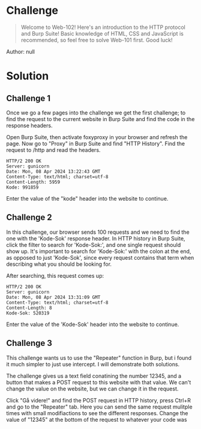 # Challenge
>Welcome to Web-102! Here's an introduction to the HTTP protocol and Burp Suite! Basic knowledge of HTML, CSS and JavaScript is recommended, so feel free to solve Web-101 first. Good luck!

Author: null
# Solution
## Challenge 1
Once we go a few pages into the challenge we get the first challenge; to find the request to the current website in Burp Suite and find the code in the response headers.

Open Burp Suite, then activate foxyproxy in your browser and refresh the page. Now go to "Proxy" in Burp Suite and find "HTTP History". Find the request to /http and read the headers.
```
HTTP/2 200 OK
Server: gunicorn
Date: Mon, 08 Apr 2024 13:22:43 GMT
Content-Type: text/html; charset=utf-8
Content-Length: 5959
Kode: 991859
```
Enter the value of the "kode" header into the website to continue.
## Challenge 2
In this challenge, our browser sends 100 requests and we need to find the one with the 'Kode-Sok' response header. In HTTP history in Burp Suite, click the filter to search for 'Kode-Sok:', and one single request should show up. It's important to search for 'Kode-Sok:' with the colon at the end, as opposed to just 'Kode-Sok', since every request contains that term when describing what you should be looking for.

After searching, this request comes up:
```
HTTP/2 200 OK
Server: gunicorn
Date: Mon, 08 Apr 2024 13:31:09 GMT
Content-Type: text/html; charset=utf-8
Content-Length: 8
Kode-Sok: 520319
```
Enter the value of the 'Kode-Sok' header into the website to continue.
## Challenge 3
This challenge wants us to use the "Repeater" function in Burp, but i found it much simpler to just use intercept. I will demonstrate both solutions.

The challenge gives us a text field conatining the number 12345, and a button that makes a POST request to this website with that value. We can't change the value on the website, but we can change it in the request.

Click "Gå videre!" and find the POST request in HTTP history, press Ctrl+R and go to the "Repeater" tab. Here you can send the same request mulitple times with small modifiactions to see the different responses. Change the value of "12345" at the bottom of the request to whatever your code was 